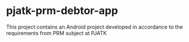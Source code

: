 # pjatk-prm-debtor-app
This project contains an Android project developed in accordance to the requirements from PRM subject at PJATK
